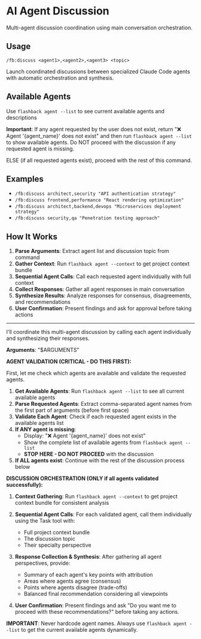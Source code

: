 # AI Agent Discussion

Multi-agent discussion coordination using main conversation orchestration.

## Usage
`/fb:discuss <agent1>,<agent2>,<agent3> <topic>`

Launch coordinated discussions between specialized Claude Code agents with automatic orchestration and synthesis.

## Available Agents
Use `flashback agent --list` to see current available agents and descriptions

**Important**: If any agent requested by the user does not exist, return "❌ Agent '{agent_name}' does not exist" and then run `flashback agent --list` to show available agents. Do NOT proceed with the discussion if any requested agent is missing.

ELSE (if all requested agents exist), proceed with the rest of this command.

## Examples
- `/fb:discuss architect,security "API authentication strategy"`
- `/fb:discuss frontend,performance "React rendering optimization"`
- `/fb:discuss architect,backend,devops "Microservices deployment strategy"`
- `/fb:discuss security,qa "Penetration testing approach"`

## How It Works
1. **Parse Arguments**: Extract agent list and discussion topic from command
2. **Gather Context**: Run `flashback agent --context` to get project context bundle
3. **Sequential Agent Calls**: Call each requested agent individually with full context
4. **Collect Responses**: Gather all agent responses in main conversation
5. **Synthesize Results**: Analyze responses for consensus, disagreements, and recommendations
6. **User Confirmation**: Present findings and ask for approval before taking actions

---

I'll coordinate this multi-agent discussion by calling each agent individually and synthesizing their responses.

**Arguments**: "$ARGUMENTS"

**AGENT VALIDATION (CRITICAL - DO THIS FIRST):**

First, let me check which agents are available and validate the requested agents.

1. **Get Available Agents**: Run `flashback agent --list` to see all current available agents
2. **Parse Requested Agents**: Extract comma-separated agent names from the first part of arguments (before first space)
3. **Validate Each Agent**: Check if each requested agent exists in the available agents list
4. **If ANY agent is missing**: 
   - Display: "❌ Agent '{agent_name}' does not exist"
   - Show the complete list of available agents from `flashback agent --list`
   - **STOP HERE - DO NOT PROCEED** with the discussion
5. **If ALL agents exist**: Continue with the rest of the discussion process below

**DISCUSSION ORCHESTRATION (ONLY if all agents validated successfully):**

1. **Context Gathering**: 
   Run `flashback agent --context` to get project context bundle for consistent analysis

2. **Sequential Agent Calls**:
   For each validated agent, call them individually using the Task tool with:
   - Full project context bundle
   - The discussion topic
   - Their specialty perspective

3. **Response Collection & Synthesis**:
   After gathering all agent perspectives, provide:
   - Summary of each agent's key points with attribution
   - Areas where agents agree (consensus)
   - Points where agents disagree (trade-offs) 
   - Balanced final recommendation considering all viewpoints

4. **User Confirmation**:
   Present findings and ask "Do you want me to proceed with these recommendations?" before taking any actions.

**IMPORTANT**: Never hardcode agent names. Always use `flashback agent --list` to get the current available agents dynamically.